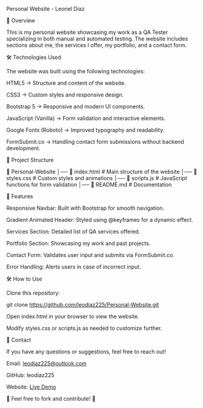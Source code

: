 Personal Website - Leonel Diaz

🚀 Overview

This is my personal website showcasing my work as a QA Tester specializing in both manual and automated testing. The website includes sections about me, the services I offer, my portfolio, and a contact form.

🛠️ Technologies Used

The website was built using the following technologies:

HTML5 → Structure and content of the website.

CSS3 → Custom styles and responsive design.

Bootstrap 5 → Responsive and modern UI components.

JavaScript (Vanilla) → Form validation and interactive elements.

Google Fonts (Roboto) → Improved typography and readability.

FormSubmit.co → Handling contact form submissions without backend development.

📂 Project Structure

📁 Personal-Website
│── 📄 index.html       # Main structure of the website
│── 📄 styles.css       # Custom styles and animations
│── 📄 scripts.js       # JavaScript functions for form validation
│── 📄 README.md        # Documentation

📌 Features

Responsive Navbar: Built with Bootstrap for smooth navigation.

Gradient Animated Header: Styled using @keyframes for a dynamic effect.

Services Section: Detailed list of QA services offered.

Portfolio Section: Showcasing my work and past projects.

Contact Form: Validates user input and submits via FormSubmit.co.

Error Handling: Alerts users in case of incorrect input.

🛠️ How to Use

Clone this repository:

git clone https://github.com/leodiaz225/Personal-Website.git

Open index.html in your browser to view the website.

Modify styles.css or scripts.js as needed to customize further.

📧 Contact

If you have any questions or suggestions, feel free to reach out!

Email: leodiaz225@outlook.com

GitHub: leodiaz225

Website: [Live Demo](https://leodiaz225.github.io/Sitio-web-personal/)

📌 Feel free to fork and contribute! 🚀
